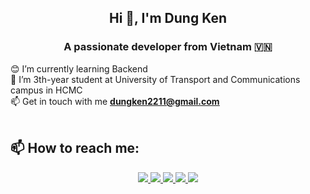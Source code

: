 <h2 align="center">Hi 👋, I'm Dung Ken</h2>
<p align="center">
  <h3 align="center">A passionate developer from Vietnam 🇻🇳 </h3>
</p>

😊 I’m currently learning Backend <br/>
🌱 I’m 3th-year student at University of Transport and Communications campus in HCMC <br/>
📫 Get in touch with me <u><b>dungken2211@gmail.com</b></u> <br/>
<br />
## 📫 How to reach me:
<p align="center">
  <a href="https://linkedin.com/in/dungdev" target="_blank">
    <img src="https://img.icons8.com/fluent/48/000000/linkedin.png"/>
  </a>
  <a href="https://www.facebook.com/dunke3n" alt="Facebook">
    <img src="https://img.icons8.com/fluent/48/000000/facebook-new.png" target="_blank" />
  </a> 
  <a href="https://github.com/dungken" alt="Github">
    <img src="https://img.icons8.com/fluent/48/000000/github.png"/>
  </a> 
  <a href="https://www.youtube.com/@dungk3n" alt="Youtube channel" target="_blank" >
    <img src="https://img.icons8.com/fluent/48/000000/youtube-play.png"/>
  </a>
  <a href="mailto:dungken2211@gmail.com" alt="Email">
    <img src="https://img.icons8.com/fluent/48/000000/mailing.png"/>
  </a>
</p>

